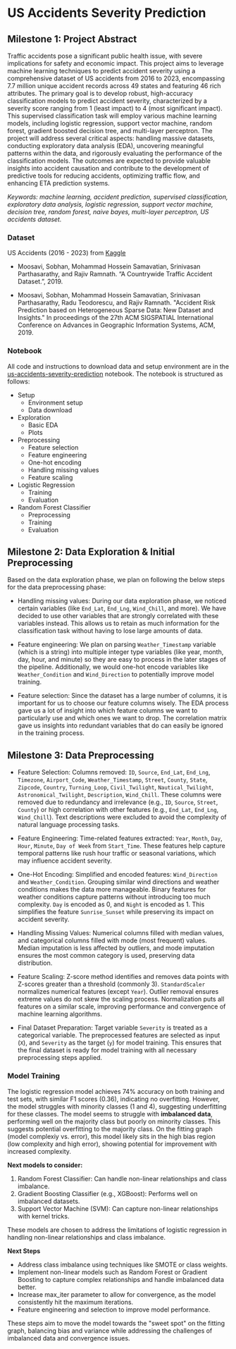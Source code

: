 # US Accidents Severity Prediction

## Milestone 1: Project Abstract

Traffic accidents pose a significant public health issue, with severe implications for safety and economic impact. This project aims to leverage machine learning techniques to predict accident severity using a comprehensive dataset of US accidents from 2016 to 2023, encompassing 7.7 million unique accident records across 49 states and featuring 46 rich attributes. The primary goal is to develop robust, high-accuracy classification models to predict accident severity, characterized by a severity score ranging from 1 (least impact) to 4 (most significant impact). This supervised classification task will employ various machine learning models, including logistic regression, support vector machine, random forest, gradient boosted decision tree, and multi-layer perceptron. The project will address several critical aspects: handling massive datasets, conducting exploratory data analysis (EDA), uncovering meaningful patterns within the data, and rigorously evaluating the performance of the classification models. The outcomes are expected to provide valuable insights into accident causation and contribute to the development of predictive tools for reducing accidents, optimizing traffic flow, and enhancing ETA prediction systems.

_Keywords: machine learning, accident prediction, supervised classification, exploratory data analysis, logistic regression, support vector machine, decision tree, random forest, naive bayes, multi-layer perceptron, US accidents dataset._

### Dataset

US Accidents (2016 - 2023) from [Kaggle](https://www.kaggle.com/datasets/sobhanmoosavi/us-accidents/code)

- Moosavi, Sobhan, Mohammad Hossein Samavatian, Srinivasan Parthasarathy, and Rajiv Ramnath. “A Countrywide Traffic Accident Dataset.”, 2019.

- Moosavi, Sobhan, Mohammad Hossein Samavatian, Srinivasan Parthasarathy, Radu Teodorescu, and Rajiv Ramnath. "Accident Risk Prediction based on Heterogeneous Sparse Data: New Dataset and Insights." In proceedings of the 27th ACM SIGSPATIAL International Conference on Advances in Geographic Information Systems, ACM, 2019.

### Notebook

All code and instructions to download data and setup environment are in the [us-accidents-severity-prediction](us-accidents-severity-prediction.ipynb) notebook. The notebook is structured as follows:

- Setup
  - Environment setup
  - Data download
- Exploration
  - Basic EDA
  - Plots
- Preprocessing
  - Feature selection
  - Feature engineering
  - One-hot encoding
  - Handling missing values
  - Feature scaling
- Logistic Regression
  - Training
  - Evaluation
- Random Forest Classifier
  - Preprocessing
  - Training
  - Evaluation

## Milestone 2: Data Exploration & Initial Preprocessing

Based on the data exploration phase, we plan on following the below steps for the data preprocessing phase:

- Handling missing values: During our data exploration phase, we noticed certain variables (like `End_Lat`, `End_Lng`, `Wind_Chill`, and more). We have decided to use other variables that are strongly correlated with these variables instead. This allows us to retain as much information for the classification task without having to lose large amounts of data.

- Feature engineering: We plan on parsing `Weather_Timestamp` variable (which is a string) into multiple integer type variables (like year, month, day, hour, and minute) so they are easy to process in the later stages of the pipeline. Additionally, we would one-hot encode variables like `Weather_Condition` and `Wind_Direction` to potentially improve model training.

- Feature selection: Since the dataset has a large number of columns, it is important for us to choose our feature columns wisely. The EDA process gave us a lot of insight into which feature columns we want to particularly use and which ones we want to drop. The correlation matrix gave us insights into redundant variables that do can easily be ignored in the training process.

## Milestone 3: Data Preprocessing

- Feature Selection: Columns removed: `ID`, `Source`, `End_Lat`, `End_Lng`, `Timezone`, `Airport_Code`, `Weather_Timestamp`, `Street`, `County`, `State`, `Zipcode`, `Country`, `Turning_Loop`, `Civil_Twilight`, `Nautical_Twilight`, `Astronomical_Twilight`, `Description`, `Wind_Chill`. These columns were removed due to redundancy and irrelevance (e.g., `ID`, `Source`, `Street`, `County`) or high correlation with other features (e.g., `End_Lat`, `End_Lng`, `Wind_Chill`). Text descriptions were excluded to avoid the complexity of natural language processing tasks.

- Feature Engineering: Time-related features extracted: `Year`, `Month`, `Day`, `Hour`, `Minute`, `Day of Week` from `Start_Time`. These features help capture temporal patterns like rush hour traffic or seasonal variations, which may influence accident severity.

- One-Hot Encoding: Simplified and encoded features: `Wind_Direction` and `Weather_Condition`. Grouping similar wind directions and weather conditions makes the data more manageable. Binary features for weather conditions capture patterns without introducing too much complexity. `Day` is encoded as 0, and `Night` is encoded as 1. This simplifies the feature `Sunrise_Sunset` while preserving its impact on accident severity.

- Handling Missing Values: Numerical columns filled with median values, and categorical columns filled with mode (most frequent) values. Median imputation is less affected by outliers, and mode imputation ensures the most common category is used, preserving data distribution.

- Feature Scaling: Z-score method identifies and removes data points with Z-scores greater than a threshold (commonly 3). `StandardScaler` normalizes numerical features (except `Year`). Outlier removal ensures extreme values do not skew the scaling process. Normalization puts all features on a similar scale, improving performance and convergence of machine learning algorithms.

- Final Dataset Preparation: Target variable `Severity` is treated as a categorical variable. The preprocessed features are selected as input (`X`), and `Severity` as the target (`y`) for model training. This ensures that the final dataset is ready for model training with all necessary preprocessing steps applied.

### Model Training

The logistic regression model achieves 74% accuracy on both training and test sets, with similar F1 scores (0.36), indicating no overfitting. However, the model struggles with minority classes (1 and 4), suggesting underfitting for these classes. The model seems to struggle with **imbalanced data**, performing well on the majority class but poorly on minority classes. This suggests potential overfitting to the majority class. On the fitting graph (model complexiy vs. error), this model likely sits in the high bias region (low complexity and high error), showing potential for improvement with increased complexity.

**Next models to consider:**
1. Random Forest Classifier: Can handle non-linear relationships and class imbalance.
2. Gradient Boosting Classifier (e.g., XGBoost): Performs well on imbalanced datasets.
3. Support Vector Machine (SVM): Can capture non-linear relationships with kernel tricks.

These models are chosen to address the limitations of logistic regression in handling non-linear relationships and class imbalance.

**Next Steps**
- Address class imbalance using techniques like SMOTE or class weights.
- Implement non-linear models such as Random Forest or Gradient Boosting to capture complex relationships and handle imbalanced data better.
- Increase max_iter parameter to allow for convergence, as the model consistently hit the maximum iterations.
- Feature engineering and selection to improve model performance.
  
These steps aim to move the model towards the "sweet spot" on the fitting graph, balancing bias and variance while addressing the challenges of imbalanced data and convergence issues.
